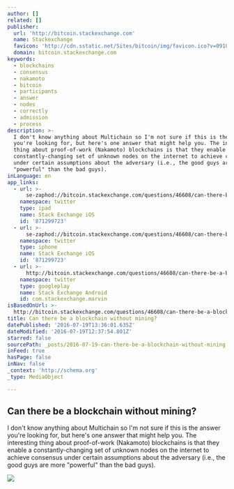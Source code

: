 ```yaml
---
author: []
related: []
publisher:
  url: 'http://bitcoin.stackexchange.com'
  name: Stackexchange
  favicon: 'http://cdn.sstatic.net/Sites/bitcoin/img/favicon.ico?v=0910168c5c65'
  domain: bitcoin.stackexchange.com
keywords:
  - blockchains
  - consensus
  - nakamoto
  - bitcoin
  - participants
  - answer
  - nodes
  - correctly
  - admission
  - process
description: >-
  I don't know anything about Multichain so I'm not sure if this is the answer
  you're looking for, but here's one answer that might help you. The interesting
  thing about proof-of-work (Nakamoto) blockchains is that they enable a
  constantly-changing set of unknown nodes on the internet to achieve consensus
  under certain assumptions about the adversary (i.e., the good guys are more
  "powerful" than the bad guys).
inLanguage: en
app_links:
  - url: >-
      se-zaphod://bitcoin.stackexchange.com/questions/46608/can-there-be-a-blockchain-without-mining
    namespace: twitter
    type: ipad
    name: Stack Exchange iOS
    id: '871299723'
  - url: >-
      se-zaphod://bitcoin.stackexchange.com/questions/46608/can-there-be-a-blockchain-without-mining
    namespace: twitter
    type: iphone
    name: Stack Exchange iOS
    id: '871299723'
  - url: >-
      http://bitcoin.stackexchange.com/questions/46608/can-there-be-a-blockchain-without-mining
    namespace: twitter
    type: googleplay
    name: Stack Exchange Android
    id: com.stackexchange.marvin
isBasedOnUrl: >-
  http://bitcoin.stackexchange.com/questions/46608/can-there-be-a-blockchain-without-mining
title: Can there be a blockchain without mining?
datePublished: '2016-07-19T13:36:01.635Z'
dateModified: '2016-07-19T12:37:54.801Z'
starred: false
sourcePath: _posts/2016-07-19-can-there-be-a-blockchain-without-mining.md
inFeed: true
hasPage: false
inNav: false
_context: 'http://schema.org'
_type: MediaObject

---
```

<article style=""><h1>Can there be a blockchain without mining?</h1><p>I don't know anything about Multichain so I'm not sure if this is the answer you're looking for, but here's one answer that might help you. The interesting thing about proof-of-work (Nakamoto) blockchains is that they enable a constantly-changing set of unknown nodes on the internet to achieve consensus under certain assumptions about the adversary (i.e., the good guys are more "powerful" than the bad guys).</p><img src="http://cdn.sstatic.net/Sites/bitcoin/img/apple-touch-icon.png?v=a43e5a337e6b&amp;a" /></article>